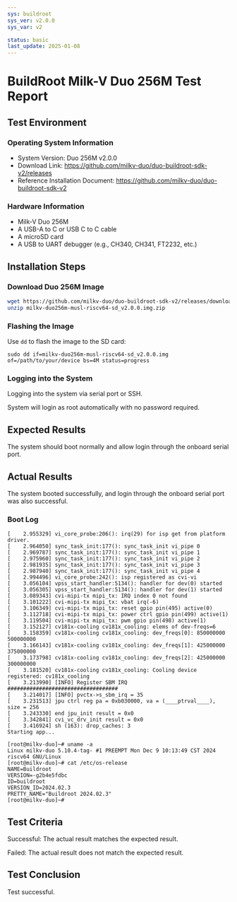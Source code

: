 ```yaml
---
sys: buildroot
sys_ver: v2.0.0
sys_var: v2

status: basic
last_update: 2025-01-08
---
```


# BuildRoot Milk-V Duo 256M Test Report

## Test Environment

### Operating System Information

- System Version: Duo 256M v2.0.0
- Download Link: https://github.com/milkv-duo/duo-buildroot-sdk-v2/releases
- Reference Installation Document: https://github.com/milkv-duo/duo-buildroot-sdk-v2

### Hardware Information

- Milk-V Duo 256M
- A USB-A to C or USB C to C cable
- A microSD card
- A USB to UART debugger (e.g., CH340, CH341, FT2232, etc.)

## Installation Steps

### Download Duo 256M Image

```bash
wget https://github.com/milkv-duo/duo-buildroot-sdk-v2/releases/download/v2.0.0/milkv-duo256m-musl-riscv64-sd_v2.0.0.img.zip
unzip milkv-duo256m-musl-riscv64-sd_v2.0.0.img.zip
```

### Flashing the Image

Use `dd` to flash the image to the SD card:

```shell
sudo dd if=milkv-duo256m-musl-riscv64-sd_v2.0.0.img  of=/path/to/your/device bs=4M status=progress
```

### Logging into the System

Logging into the system via serial port or SSH.

System will login as root automatically with no password required.

## Expected Results

The system should boot normally and allow login through the onboard serial port.

## Actual Results

The system booted successfully, and login through the onboard serial port was also successful.

### Boot Log

```log
[    2.955329] vi_core_probe:206(): irq(29) for isp get from platform driver.
[    2.964050] sync_task_init:177(): sync_task_init vi_pipe 0
[    2.969787] sync_task_init:177(): sync_task_init vi_pipe 1
[    2.975960] sync_task_init:177(): sync_task_init vi_pipe 2
[    2.981935] sync_task_init:177(): sync_task_init vi_pipe 3
[    2.987940] sync_task_init:177(): sync_task_init vi_pipe 4
[    2.994496] vi_core_probe:242(): isp registered as cvi-vi
[    3.056104] vpss_start_handler:5134(): handler for dev(0) started
[    3.056305] vpss_start_handler:5134(): handler for dev(1) started
[    3.089343] cvi-mipi-tx mipi_tx: IRQ index 0 not found
[    3.101222] cvi-mipi-tx mipi_tx: vbat irq(-6)
[    3.106349] cvi-mipi-tx mipi_tx: reset gpio pin(495) active(0)
[    3.112718] cvi-mipi-tx mipi_tx: power ctrl gpio pin(499) active(1)
[    3.119504] cvi-mipi-tx mipi_tx: pwm gpio pin(498) active(1)
[    3.152127] cv181x-cooling cv181x_cooling: elems of dev-freqs=6
[    3.158359] cv181x-cooling cv181x_cooling: dev_freqs[0]: 850000000 500000000
[    3.166143] cv181x-cooling cv181x_cooling: dev_freqs[1]: 425000000 375000000
[    3.173798] cv181x-cooling cv181x_cooling: dev_freqs[2]: 425000000 300000000
[    3.181520] cv181x-cooling cv181x_cooling: Cooling device registered: cv181x_cooling
[    3.213990] [INFO] Register SBM IRQ ###################################
[    3.214017] [INFO] pvctx->s_sbm_irq = 35
[    3.231513] jpu ctrl reg pa = 0xb030000, va = (____ptrval____), size = 256
[    3.243330] end jpu_init result = 0x0
[    3.342841] cvi_vc_drv_init result = 0x0
[    3.416924] sh (163): drop_caches: 3
Starting app...

[root@milkv-duo]~# uname -a
Linux milkv-duo 5.10.4-tag- #1 PREEMPT Mon Dec 9 10:13:49 CST 2024 riscv64 GNU/Linux
[root@milkv-duo]~# cat /etc/os-release 
NAME=Buildroot
VERSION=-g2b4e5fdbc
ID=buildroot
VERSION_ID=2024.02.3
PRETTY_NAME="Buildroot 2024.02.3"
[root@milkv-duo]~#
```

## Test Criteria

Successful: The actual result matches the expected result.

Failed: The actual result does not match the expected result.

## Test Conclusion

Test successful.
